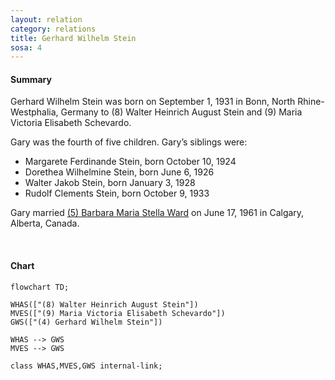 ```yaml
---
layout: relation
category: relations
title: Gerhard Wilhelm Stein
sosa: 4
---
```


#### Summary

Gerhard Wilhelm Stein was born on September 1, 1931 in Bonn, North Rhine-Westphalia, Germany to (8) Walter Heinrich August Stein and (9) Maria Victoria Elisabeth Schevardo.

Gary was the fourth of five children. Gary’s siblings were:

* Margarete Ferdinande Stein, born October 10, 1924
* Dorethea Wilhelmine Stein, born June 6, 1926
* Walter Jakob Stein, born January 3, 1928
* Rudolf Clements Stein, born October 9, 1933

Gary married [(5) Barbara Maria Stella Ward](/5-barbara-maria-stella-ward/) on June 17, 1961 in Calgary, Alberta, Canada.

<br>

#### Chart

```mermaid
flowchart TD;

WHAS(["(8) Walter Heinrich August Stein"])
MVES(["(9) Maria Victoria Elisabeth Schevardo"])
GWS(["(4) Gerhard Wilhelm Stein"])

WHAS --> GWS
MVES --> GWS

class WHAS,MVES,GWS internal-link;

```
